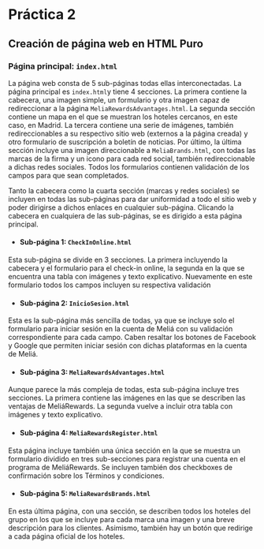 # Práctica 2
## Creación de página web en HTML Puro

### Página principal: ``index.html``
La página web consta de 5 sub-páginas todas ellas interconectadas. La página principal es ``index.html``y tiene 4 secciones. La primera contiene la cabecera, una imagen simple, un formulario y otra imagen capaz de redireccionar a la página ``MeliaRewardsAdvantages.html``. La segunda sección contiene un mapa en el que se muestran los hoteles cercanos, en este caso, en Madrid. La tercera contiene una serie de imágenes, también redireccionables a su respectivo sitio web (externos a la página creada) y otro formulario de suscripción a boletín de noticias. Por último, la última sección incluye una imagen direccionable a ``MeliaBrands.html``, con todas las marcas de la firma y un icono para cada red social, también redireccionable a dichas redes sociales. Todos los formularios contienen validación de los campos para que sean completados.

Tanto la cabecera como la cuarta sección (marcas y redes sociales) se incluyen en todas las sub-páginas para dar uniformidad a todo el sitio web y poder dirigirse a dichos enlaces en cualquier sub-página. Clicando la cabecera en cualquiera de las sub-páginas, se es dirigido a esta página principal.

* #### Sub-página 1: ``CheckInOnline.html``
Esta sub-página se divide en 3 secciones. La primera incluyendo la cabecera y el formulario para el check-in online, la segunda en la que se encuentra una tabla con imágenes y texto explicativo. Nuevamente en este formulario todos los campos incluyen su respectiva validación

* #### Sub-página 2: ``InicioSesion.html``
Esta es la sub-página más sencilla de todas, ya que se incluye solo el formulario para iniciar sesión en la cuenta de Meliá con su validación correspondiente para cada campo. Caben resaltar los botones de Facebook y Google que permiten iniciar sesión con dichas plataformas en la cuenta de Meliá.

* #### Sub-página 3: ``MeliaRewardsAdvantages.html``
Aunque parece la más compleja de todas, esta sub-página incluye tres secciones. La primera contiene las imágenes en las que se describen las ventajas de MeliáRewards. La segunda vuelve a incluir otra tabla con imágenes y texto explicativo.

* #### Sub-página 4: ``MeliaRewardsRegister.html``
Esta página incluye también una única sección en la que se muestra un formulario dividido en tres sub-secciones para registrar una cuenta en el programa de MeliáRewards. Se incluyen también dos checkboxes de confirmación sobre los Términos y condiciones.

* #### Sub-página 5: ``MeliaRewardsBrands.html``
En esta última página, con una sección, se describen todos los hoteles del grupo en los que se incluye para cada marca una imagen y una breve descripción para los clientes. Asimismo, también hay un botón que redirige a cada página oficial de los hoteles.